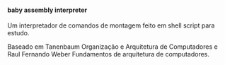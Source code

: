 #### baby assembly interpreter

Um interpretador de comandos de montagem feito em shell script para estudo.

Baseado em Tanenbaum Organização e Arquitetura de Computadores e Raul Fernando Weber Fundamentos de arquitetura de computadores.
